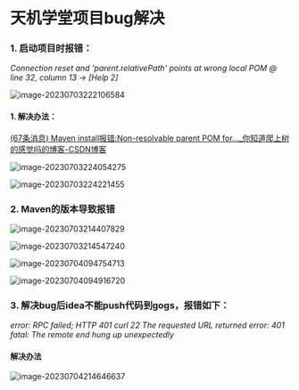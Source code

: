 # 天机学堂项目bug解决

### 1. 启动项目时报错：

*Connection reset and 'parent.relativePath' points at wrong local POM @ line 32, column 13 -> [Help 2]*

![image-20230703222106584](C:\Users\Radar\AppData\Roaming\Typora\typora-user-images\image-20230703222106584.png)

#### 1. 解决办法：

[(67条消息) Maven install报错:Non-resolvable parent POM for..._你知道爬上树的感觉吗的博客-CSDN博客](https://blog.csdn.net/qq_40306266/article/details/115766704)

![image-20230703224054275](C:\Users\Radar\AppData\Roaming\Typora\typora-user-images\image-20230703224054275.png)

![image-20230703224221455](C:\Users\Radar\AppData\Roaming\Typora\typora-user-images\image-20230703224221455.png)

### 2. Maven的版本导致报错

![image-20230703214407829](C:\Users\Radar\AppData\Roaming\Typora\typora-user-images\image-20230703214407829.png)

![image-20230703214547240](C:\Users\Radar\AppData\Roaming\Typora\typora-user-images\image-20230703214547240.png)



![image-20230704094754713](C:\Users\Radar\AppData\Roaming\Typora\typora-user-images\image-20230704094754713.png)

![image-20230704094916720](C:\Users\Radar\AppData\Roaming\Typora\typora-user-images\image-20230704094916720.png)

### 3. 解决bug后idea不能push代码到gogs，报错如下：

*error: RPC failed; HTTP 401 curl 22 The requested URL returned error: 401*
*fatal: The remote end hung up unexpectedly*

#### 解决办法

![image-20230704214646637](C:\Users\Radar\AppData\Roaming\Typora\typora-user-images\image-20230704214646637.png)